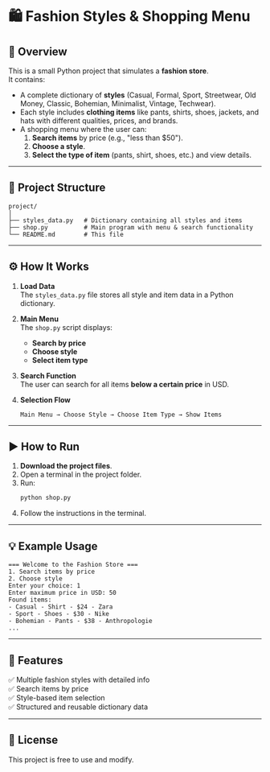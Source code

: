 # 🛍 Fashion Styles & Shopping Menu

## 📌 Overview
This is a small Python project that simulates a **fashion store**.  
It contains:
- A complete dictionary of **styles** (Casual, Formal, Sport, Streetwear, Old Money, Classic, Bohemian, Minimalist, Vintage, Techwear).
- Each style includes **clothing items** like pants, shirts, shoes, jackets, and hats with different qualities, prices, and brands.
- A shopping menu where the user can:
  1. **Search items** by price (e.g., "less than $50").
  2. **Choose a style**.
  3. **Select the type of item** (pants, shirt, shoes, etc.) and view details.

---

## 📂 Project Structure
```
project/
│
├── styles_data.py   # Dictionary containing all styles and items
├── shop.py          # Main program with menu & search functionality
└── README.md        # This file
```

---

## ⚙ How It Works
1. **Load Data**  
   The `styles_data.py` file stores all style and item data in a Python dictionary.
   
2. **Main Menu**  
   The `shop.py` script displays:
   - **Search by price**  
   - **Choose style**  
   - **Select item type**  

3. **Search Function**  
   The user can search for all items **below a certain price** in USD.

4. **Selection Flow**  
   ```
   Main Menu → Choose Style → Choose Item Type → Show Items
   ```

---

## ▶ How to Run
1. **Download the project files**.
2. Open a terminal in the project folder.
3. Run:
   ```bash
   python shop.py
   ```
4. Follow the instructions in the terminal.

---

## 💡 Example Usage
```
=== Welcome to the Fashion Store ===
1. Search items by price
2. Choose style
Enter your choice: 1
Enter maximum price in USD: 50
Found items:
- Casual - Shirt - $24 - Zara
- Sport - Shoes - $30 - Nike
- Bohemian - Pants - $38 - Anthropologie
...
```

---

## 🚀 Features
✅ Multiple fashion styles with detailed info  
✅ Search items by price  
✅ Style-based item selection  
✅ Structured and reusable dictionary data  

---

## 📜 License
This project is free to use and modify.  
